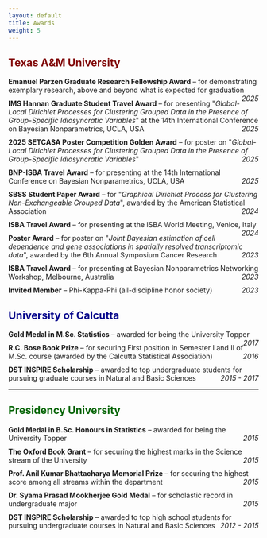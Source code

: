 ```yaml
---
layout: default
title: Awards
weight: 5
---
```


## <span style="color:#800000;">Texas A&M University</span>

<ul style="list-style-type: none; padding-left: 0;">
  <li style="margin-bottom: 10px;">
    <strong>Emanuel Parzen Graduate Research Fellowship Award</strong> – for demonstrating exemplary research, above and beyond what is expected for graduation <span style="float:right;"><em>2025</em></span>
  </li>
  <li style="margin-bottom: 10px;">
    <strong>IMS Hannan Graduate Student Travel Award</strong> – for presenting "<em>Global-Local Dirichlet Processes for Clustering Grouped Data in the Presence of Group-Specific Idiosyncratic Variables</em>" at the 14th International Conference on Bayesian Nonparametrics, UCLA, USA <span style="float:right;"><em>2025</em></span>
  </li>
  <li style="margin-bottom: 10px;">
    <strong>2025 SETCASA Poster Competition Golden Award</strong> – for poster on "<em>Global-Local Dirichlet Processes for Clustering Grouped Data in the Presence of Group-Specific Idiosyncratic Variables</em>" <span style="float:right;"><em>2025</em></span>
  </li>
  <li style="margin-bottom: 10px;">
    <strong>BNP-ISBA Travel Award</strong> – for presenting at the 14th International Conference on Bayesian Nonparametrics, UCLA, USA <span style="float:right;"><em>2025</em></span>
  </li>
  <li style="margin-bottom: 10px;">
    <strong>SBSS Student Paper Award</strong> – for "<em>Graphical Dirichlet Process for Clustering Non-Exchangeable Grouped Data</em>", awarded by the American Statistical Association <span style="float:right;"><em>2024</em></span>
  </li>
  <li style="margin-bottom: 10px;">
    <strong>ISBA Travel Award</strong> – for presenting at the ISBA World Meeting, Venice, Italy <span style="float:right;"><em>2024</em></span>
  </li>
  <li style="margin-bottom: 10px;">
    <strong>Poster Award</strong> – for poster on "<em>Joint Bayesian estimation of cell dependence and gene associations in spatially resolved transcriptomic data</em>", awarded by the 6th Annual Symposium Cancer Research <span style="float:right;"><em>2023</em></span>
  </li>
  <li style="margin-bottom: 10px;">
    <strong>ISBA Travel Award</strong> – for presenting at Bayesian Nonparametrics Networking Workshop, Melbourne, Australia <span style="float:right;"><em>2023</em></span>
  </li>
  <li style="margin-bottom: 10px;">
    <strong>Invited Member</strong> – Phi-Kappa-Phi (all-discipline honor society) <span style="float:right;"><em>2023</em></span>
  </li>
</ul>


## <span style="color:darkblue;">University of Calcutta</span>

<ul style="list-style-type: none; padding-left: 0;">
  <li style="margin-bottom: 10px;">
    <strong>Gold Medal in M.Sc. Statistics</strong> – awarded for being the University Topper <span style="float:right;"><em>2017</em></span>
  </li>
  <li style="margin-bottom: 10px;">
    <strong>R.C. Bose Book Prize</strong> – for securing First position in Semester I and II of M.Sc. course (awarded by the Calcutta Statistical Association) <span style="float:right;"><em>2016</em></span>
  </li>
  <li style="margin-bottom: 10px;">
    <strong>DST INSPIRE Scholarship</strong> – awarded to top undergraduate students for pursuing graduate courses in Natural and Basic Sciences <span style="float:right;"><em>2015 - 2017</em></span>
  </li>
</ul>

---

## <span style="color:darkgreen;">Presidency University</span>

<ul style="list-style-type: none; padding-left: 0;">
  <li style="margin-bottom: 10px;">
    <strong>Gold Medal in B.Sc. Honours in Statistics</strong> – awarded for being the University Topper<span style="float:right;"><em>2015</em></span>
  </li>
  <li style="margin-bottom: 10px;">
    <strong>The Oxford Book Grant</strong> – for securing the highest marks in the Science stream of the University <span style="float:right;"><em>2015</em></span>
  </li>
  <li style="margin-bottom: 10px;">
    <strong>Prof. Anil Kumar Bhattacharya Memorial Prize</strong> – for securing the highest score among all streams within the department<span style="float:right;"><em>2015</em></span>
  </li>
  <li style="margin-bottom: 10px;">
    <strong>Dr. Syama Prasad Mookherjee Gold Medal</strong> – for scholastic record in undergraduate major<span style="float:right;"><em>2015</em></span>
  </li>
  <li style="margin-bottom: 10px;">
    <strong>DST INSPIRE Scholarship</strong> – awarded to top high school students for pursuing undergraduate courses in Natural and Basic Sciences <span style="float:right;"><em>2012 - 2015</em></span>
  </li>
</ul>
